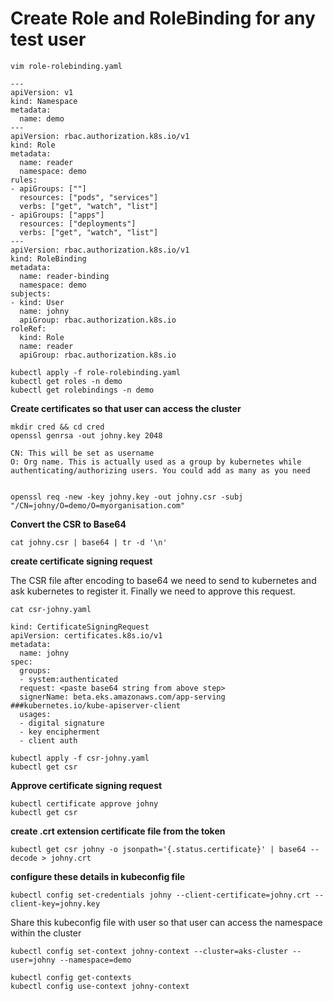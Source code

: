 # Create Role and RoleBinding for any test user

```
vim role-rolebinding.yaml

---
apiVersion: v1
kind: Namespace
metadata:
  name: demo
---
apiVersion: rbac.authorization.k8s.io/v1
kind: Role
metadata:
  name: reader
  namespace: demo
rules:
- apiGroups: [""]
  resources: ["pods", "services"]
  verbs: ["get", "watch", "list"]
- apiGroups: ["apps"]
  resources: ["deployments"]
  verbs: ["get", "watch", "list"]
---
apiVersion: rbac.authorization.k8s.io/v1
kind: RoleBinding
metadata:
  name: reader-binding
  namespace: demo
subjects:
- kind: User
  name: johny
  apiGroup: rbac.authorization.k8s.io
roleRef:
  kind: Role
  name: reader
  apiGroup: rbac.authorization.k8s.io
```
```
kubectl apply -f role-rolebinding.yaml
kubectl get roles -n demo
kubectl get rolebindings -n demo
```

**Create certificates so that user can access the cluster**

```
mkdir cred && cd cred
openssl genrsa -out johny.key 2048
```

```
CN: This will be set as username
O: Org name. This is actually used as a group by kubernetes while authenticating/authorizing users. You could add as many as you need


openssl req -new -key johny.key -out johny.csr -subj "/CN=johny/O=demo/O=myorganisation.com"
```

**Convert the CSR to Base64**
```
cat johny.csr | base64 | tr -d '\n'
```

**create certificate signing request**

The CSR file after encoding to base64 we need to send to kubernetes and ask kubernetes to register it. Finally we need to approve this request.
```
cat csr-johny.yaml

kind: CertificateSigningRequest
apiVersion: certificates.k8s.io/v1
metadata:
  name: johny
spec:
  groups:
  - system:authenticated
  request: <paste base64 string from above step>
  signerName: beta.eks.amazonaws.com/app-serving          ###kubernetes.io/kube-apiserver-client
  usages:
  - digital signature
  - key encipherment
  - client auth
```
```
kubectl apply -f csr-johny.yaml
kubectl get csr
```

**Approve certificate signing request**

```
kubectl certificate approve johny
kubectl get csr
```

**create .crt extension certificate file from the token**

```
kubectl get csr johny -o jsonpath='{.status.certificate}' | base64 --decode > johny.crt
```

**configure these details in kubeconfig file**

```
kubectl config set-credentials johny --client-certificate=johny.crt --client-key=johny.key
```

Share this kubeconfig file with user so that user can access the namespace within the cluster

```
kubectl config set-context johny-context --cluster=aks-cluster --user=johny --namespace=demo

kubectl config get-contexts
kubectl config use-context johny-context
```


